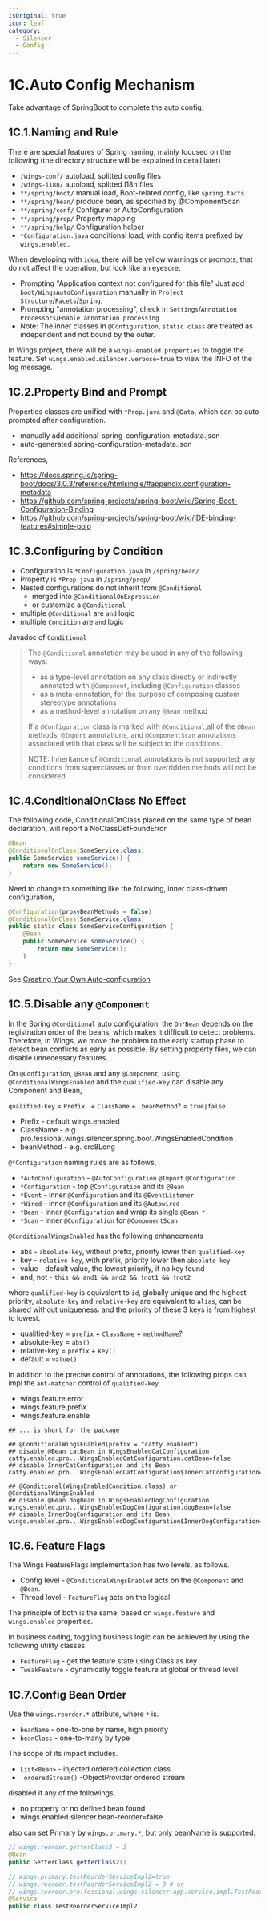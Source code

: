 ```yaml
---
isOriginal: true
icon: leaf
category:
  - Silencer
  - Config
---
```


# 1C.Auto Config Mechanism

Take advantage of SpringBoot to complete the auto config.

## 1C.1.Naming and Rule

There are special features of Spring naming, mainly focused on the following
(the directory structure will be explained in detail later)

* `/wings-conf/` autoload, splitted config files
* `/wings-i18n/` autoload, splitted I18n files
* `**/spring/boot/` manual load, Boot-related config, like `spring.facts`
* `**/spring/bean/` produce bean, as specified by @ComponentScan
* `**/spring/conf/` Configurer or AutoConfiguration
* `**/spring/prop/` Property mapping
* `**/spring/help/` Configuration helper
* `*Configuration.java` conditional load, with config items prefixed by `wings.enabled.`

When developing with `idea`, there will be yellow warnings or prompts,
that do not affect the operation, but look like an eyesore.

* Prompting "Application context not configured for this file"
  Just add `boot/WingsAutoConfiguration` manually in `Project Structure`/`Facets`/`Spring`.
* Prompting "annotation processing", check in `Settings`/`Annotation Processors`/`Enable annotation processing`
* Note: The inner classes in `@Configuration`, `static class` are treated as independent and not bound by the outer.

In Wings project, there will be a `wings-enabled.properties` to toggle the feature.
Set `wings.enabled.silencer.verbose=true` to view the INFO of the log message.

## 1C.2.Property Bind and Prompt

Properties classes are unified with `*Prop.java` and `@Data`, which can be auto prompted after configuration.

* manually add additional-spring-configuration-metadata.json
* auto-generated spring-configuration-metadata.json

References,

* <https://docs.spring.io/spring-boot/docs/3.0.3/reference/htmlsingle/#appendix.configuration-metadata>
* <https://github.com/spring-projects/spring-boot/wiki/Spring-Boot-Configuration-Binding>
* <https://github.com/spring-projects/spring-boot/wiki/IDE-binding-features#simple-pojo>

## 1C.3.Configuring by Condition

* Configuration is `*Configuration.java` in `/spring/bean/`
* Property is `*Prop.java` in `/spring/prop/`
* Nested configurations do not inherit from `@Conditional`
  - merged into `@ConditionalOnExpression`
  - or customize a `@Conditional`
* multiple `@Conditional` are `and` logic
* multiple `Condition` are `and` logic

Javadoc of `Conditional`

> The `@Conditional` annotation may be used in any of the following ways:
>
> * as a type-level annotation on any class directly or
>   indirectly annotated with `@Component`, including
>   `@Configuration` classes
> * as a meta-annotation, for the purpose of composing
>   custom stereotype annotations
> * as a method-level annotation on any `@Bean` method
>
> If a `@Configuration` class is marked with `@Conditional`,all of the
> `@Bean` methods, `@Import` annotations, and `@ComponentScan` annotations
> associated with that class will be subject to the conditions.
>
> NOTE: Inheritance of `@Conditional` annotations is not supported;
> any conditions from superclasses or from overridden methods will not be considered.

## 1C.4.ConditionalOnClass No Effect

The following code, ConditionalOnClass placed on the same type of bean declaration,
will report a NoClassDefFoundError

```java
@Bean
@ConditionalOnClass(SomeService.class)
public SomeService someService() {
    return new SomeService();
}
```

Need to change to something like the following, inner class-driven configuration,

```java
@Configuration(proxyBeanMethods = false)
@ConditionalOnClass(SomeService.class)
public static class SomeServiceConfiguration {
    @Bean
    public SomeService someService() {
        return new SomeService();
    }
}
```

See [Creating Your Own Auto-configuration](https://docs.spring.io/spring-boot/docs/3.0.3/reference/htmlsingle/#features.developing-auto-configuration)

## 1C.5.Disable any `@Component`

In the Spring `@Conditional` auto configuration, the `On*Bean` depends on the registration order
of the beans, which makes it difficult to detect problems. Therefore, in Wings, we move the problem
to the early startup phase to detect bean conflicts as early as possible.
By setting property files, we can disable unnecessary features.

On `@Configuration`, `@Bean` and any `@Component`, using `@ConditionalWingsEnabled`
and the `qualified-key` can disable any Component and Bean,

`qualified-key` = `Prefix.` + `ClassName` + `.beanMethod`? = `true|false`

* Prefix - default wings.enabled
* ClassName - e.g. pro.fessional.wings.silencer.spring.boot.WingsEnabledCondition
* beanMethod - e.g. crc8Long

`@*Configuration` naming rules are as follows,

* `*AutoConfiguration` - `@AutoConfiguration` `@Import` `@Configuration`
* `*Configuration` - top `@Configuration` and its `@Bean`
* `*Event` - inner `@Configuration` and its `@EventListener`
* `*Wired` - inner `@Configuration` and its `@Autowired`
* `*Bean` - inner `@Configuration` and wrap its single `@Bean *`
* `*Scan` - inner `@Configuration` for `@ComponentScan`

`@ConditionalWingsEnabled` has the following enhancements

* abs - `absolute-key`, without prefix, priority lower then `qualified-key`
* key - `relative-key`, with prefix, priority lower then `absolute-key`
* value - default value, the lowest priority, if no key found
* and, not - `this && and1 && and2 && !not1 && !not2`

where `qualified-key` is equivalent to `id`, globally unique and the highest priority,
`absolute-key` and `relative-key` are equivalent to `alias`, can be shared without uniqueness.
and the priority of these 3 keys is from highest to lowest.

* qualified-key = `prefix` + `ClassName` + `methodName`?
* absolute-key = `abs()`
* relative-key = `prefix` + `key()`
* default = `value()`

In addition to the precise control of annotations,
the following props can impl the `ant-matcher` control of `qualified-key`.

* wings.feature.error
* wings.feature.prefix
* wings.feature.enable

```properties
## ... is short for the package

## @ConditionalWingsEnabled(prefix = "catty.enabled")
## disable @Bean catBean in WingsEnabledCatConfiguration
catty.enabled.pro...WingsEnabledCatConfiguration.catBean=false
## disable InnerCatConfiguration and its Bean
catty.enabled.pro...WingsEnabledCatConfiguration$InnerCatConfiguration=false

## @Conditional(WingsEnabledCondition.class) or @ConditionalWingsEnabled
## disable @Bean dogBean in WingsEnabledDogConfiguration
wings.enabled.pro...WingsEnabledDogConfiguration.dogBean=false
## disable InnerDogConfiguration and its Bean
wings.enabled.pro...WingsEnabledDogConfiguration$InnerDogConfiguration=false
```

## 1C.6. Feature Flags

The Wings FeatureFlags implementation has two levels, as follows.

* Config level - `@ConditionalWingsEnabled` acts on the `@Component` and `@Bean`.
* Thread level - `FeatureFlag` acts on the logical

The principle of both is the same, based on `wings.feature` and `wings.enabled` properties.

In business coding, toggling business logic can be achieved by using the following utility classes.

* `FeatureFlag` - get the feature state using Class as key
* `TweakFeature` - dynamically toggle feature at global or thread level

## 1C.7.Config Bean Order

Use the `wings.reorder.*` attribute, where `*` is.

* `beanName` - one-to-one by name, high priority
* `beanClass` - one-to-many by type

The scope of its impact includes.

* `List<Bean>` - injected ordered collection class
* `.orderedStream()` -ObjectProvider ordered stream

disabled if any of the followings,

* no property or no defined bean found
* wings.enabled.silencer.bean-reorder=false

also can set Primary by `wings.primary.*`, but only beanName is supported.

```java
// wings.reorder.getterClass2 = 3
@Bean
public GetterClass getterClass2()

// wings.primary.testReorderServiceImpl2=true
// wings.reorder.testReorderServiceImpl2 = 3 # or
// wings.reorder.pro.fessional.wings.silencer.app.service.impl.TestReorderServiceImpl2=3
@Service
public class TestReorderServiceImpl2
```
